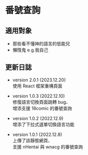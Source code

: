 # 番號查詢

## 適用對象

- 那些看不懂神的語言的低能兒
- 懶惰鬼 e.g.我自己

## 更新日誌

- version 2.0.1 (2023.12.20)  
  使用 React 框架重構頁面

- version 1.0.3 (2022.12.10)  
  修復語言切換頁面跳轉 bug、  
  增添支援 18comic 的番號查詢

- version 1.0.2 (2022.12.9)  
  增添了下拉式選單切換語言功能

- version 1.0.1 (2022.12.8)  
  上傳了該靜態網頁、  
  支援 nHentai 與 wnacg 的番號查詢
